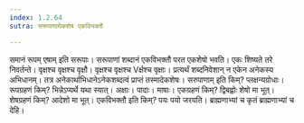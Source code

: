 ```yaml
---
index: 1.2.64
sutra: सरूपाणामेकशेष एकविभक्तौ

---
```

समानं रूपम् एषाम् इति सरूपाः। सरूपाणां शब्दानं एकविभक्तौ परत एकशेषो भवति। एकः शिष्यते तरे निवर्तन्ते। वृक्षश्च वृक्षश्च वृक्षौ। वृक्षश्च वृक्षश्च Vर्क्षश्च वृक्षाः। प्रत्यर्थं शब्दनिवेशान् न एकेन अनेकस्य अभिधानम्। तत्र अनेकार्थाभिधानेऽनेकशब्दत्वं प्राप्तं तस्मादेकशेषः। सरुपाणाम् इति किम्? प्लक्षन्यग्रोधाः। रूपग्रहणं किम्? भिन्नेऽप्यर्थे यथा स्यात्। अक्षाः। पादाः। माषाः। एकग्रहणं किम्? द्विबह्वोः शेषो मा भूत्। शेषग्रहणं किम्? आदेशो मा भूत्। एकविभक्तौ इति किम्? पयः पयो जरयति। ब्राह्मणाभ्यां च कृतं ब्राह्मणाभ्यां च देहि।